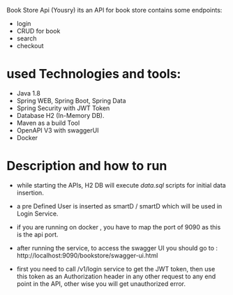 Book Store Api (Yousry)
its an API for book store contains some endpoints:
- login
- CRUD for book 
- search 
- checkout

# used Technologies and tools:

* Java 1.8
* Spring WEB, Spring Boot, Spring Data
* Spring Security with JWT Token
* Database H2 (In-Memory DB).
* Maven as a build Tool
* OpenAPI V3 with swaggerUI 
* Docker

# Description and how to run

- while starting the APIs, H2 DB will execute *data.sql* scripts for initial data insertion.
  
- a pre Defined User is inserted as smartD / smartD which will be used in Login Service.
  
- if you are running on docker , you have to map the port of 9090 as this is the api port.
  
- after running the service, to access the swagger UI you should go to :
  http://localhost:9090/bookstore/swagger-ui.html
  
- first you need to call /v1/login service to get the JWT token, then use this token as an 
  Authorization header in any other request to any end point in the API, other wise you will get 
  unauthorized error.
  
